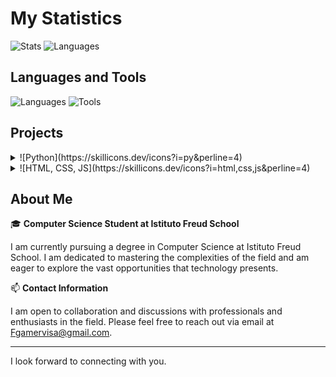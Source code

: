 <!--
- 🔭 Currently accepting orders on Fiverr (same username)
- 🌱 Currently learning AI data analysis
- 📫 Reach me via Fiverr
- 😄 Pronouns: he/him
-->

# My Statistics

![Stats](https://github-readme-stats.vercel.app/api?username=Fgamervisa&show_icons=true&theme=vision-friendly-dark)
![Languages](https://github-readme-stats.vercel.app/api/top-langs?username=Fgamervisa&show_icons=true&theme=vision-friendly-dark&locale=en&layout=compact)

## Languages and Tools

![Languages](https://skillicons.dev/icons?i=py,arduino,js,nodejs,html,bootstrap,css,mysql&perline=4)
![Tools](https://skillicons.dev/icons?i=vscode,anaconda,linux&perline=4)

## Projects

<details>
  <summary>
    ![Python](https://skillicons.dev/icons?i=py&perline=4)
  </summary>

- [CheatPapers](https://github.com/Fgamervisa/CheatPapers-language/tree/main)
- [Robotics Projects](https://github.com/Fgamervisa/robotics)

</details>

<details>
  <summary>
    ![HTML, CSS, JS](https://skillicons.dev/icons?i=html,css,js&perline=4)
  </summary>

- [Robotics Projects](https://github.com/Fgamervisa/robotics)
- [Colombo School Database](https://github.com/Fgamervisa/Scuola-colombo-database)

</details>

## About Me

🎓 **Computer Science Student at Istituto Freud School**

I am currently pursuing a degree in Computer Science at Istituto Freud School. I am dedicated to mastering the complexities of the field and am eager to explore the vast opportunities that technology presents.

📫 **Contact Information**

I am open to collaboration and discussions with professionals and enthusiasts in the field. Please feel free to reach out via email at Fgamervisa@gmail.com.

---

I look forward to connecting with you.
